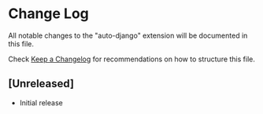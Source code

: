 # Change Log

All notable changes to the "auto-django" extension will be documented in this file.

Check [Keep a Changelog](http://keepachangelog.com/) for recommendations on how to structure this file.

## [Unreleased]

- Initial release